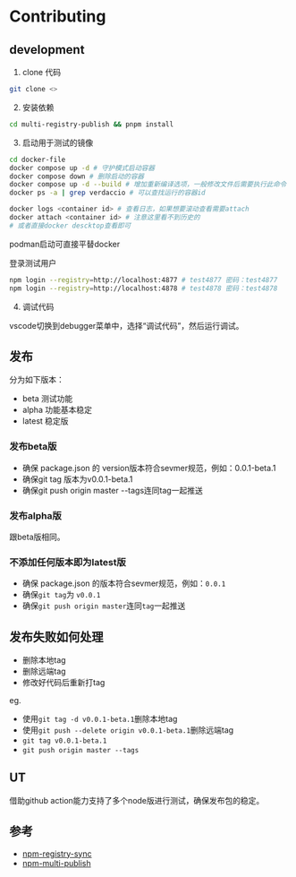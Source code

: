 # Contributing

## development

1. clone 代码

```bash
git clone <>
```

2. 安装依赖

```bash
cd multi-registry-publish && pnpm install
```

3. 启动用于测试的镜像

```bash
cd docker-file
docker compose up -d # 守护模式启动容器
docker compose down # 删除启动的容器
docker compose up -d --build # 增加重新编译选项，一般修改文件后需要执行此命令
docker ps -a | grep verdaccio # 可以查找运行的容器id

docker logs <container id> # 查看日志，如果想要滚动查看需要attach
docker attach <container id> # 注意这里看不到历史的
# 或者直接docker descktop查看即可
```

podman启动可直接平替docker

登录测试用户

```bash
npm login --registry=http://localhost:4877 # test4877 密码：test4877
npm login --registry=http://localhost:4878 # test4878 密码：test4878
```

4. 调试代码

vscode切换到debugger菜单中，选择“调试代码”，然后运行调试。

## 发布

分为如下版本：

- beta 测试功能
- alpha 功能基本稳定
- latest 稳定版

### 发布beta版

- 确保 package.json 的 version版本符合sevmer规范，例如：0.0.1-beta.1
- 确保git tag 版本为v0.0.1-beta.1
- 确保git push origin master --tags连同tag一起推送

### 发布alpha版

跟beta版相同。

### 不添加任何版本即为latest版

- 确保 package.json 的版本符合sevmer规范，例如：`0.0.1`
- 确保`git tag`为 `v0.0.1`
- 确保`git push origin master`连同`tag`一起推送

## 发布失败如何处理

- 删除本地tag
- 删除远端tag
- 修改好代码后重新打tag

eg.

- 使用`git tag -d v0.0.1-beta.1`删除本地tag
- 使用`git push --delete origin v0.0.1-beta.1`删除远端tag
- `git tag v0.0.1-beta.1`
- `git push origin master --tags`

## UT

借助github action能力支持了多个node版进行测试，确保发布包的稳定。

## 参考

- [npm-registry-sync](https://github.com/privatenumber/npm-registry-sync)
- [npm-multi-publish](https://github.com/privatenumber/npm-multi-publish)